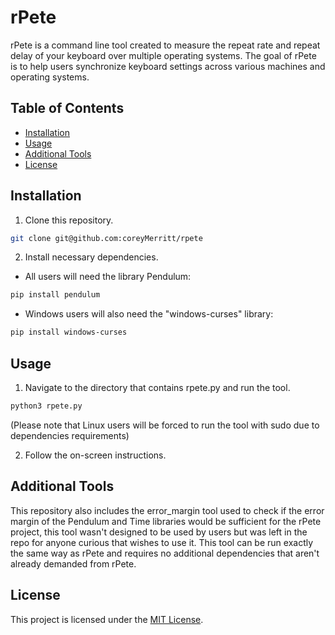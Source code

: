 # rPete

rPete is a command line tool created to measure the repeat rate and repeat delay of your keyboard over multiple operating systems. The goal of rPete is to help users synchronize keyboard settings across various machines and operating systems.

## Table of Contents

- [Installation](#installation)
- [Usage](#usage)
- [Additional Tools](#additional-tools)
- [License](#license)

## Installation

1. Clone this repository.
```bash
git clone git@github.com:coreyMerritt/rpete
```
2. Install necessary dependencies.
  - All users will need the library Pendulum:
  ```bash
  pip install pendulum
  ```

  - Windows users will also need the "windows-curses" library:
  ```powershell  
  pip install windows-curses
  ```

## Usage

1. Navigate to the directory that contains rpete.py and run the tool.
```bash
python3 rpete.py
```
(Please note that Linux users will be forced to run the tool with sudo due to dependencies requirements)

2. Follow the on-screen instructions.

## Additional Tools

This repository also includes the error_margin tool used to check if the error margin of the Pendulum and Time libraries would be sufficient for the rPete project, this tool wasn't designed to be used by users but was left in the repo for anyone curious that wishes to use it. This tool can be run exactly the same way as rPete and requires no additional dependencies that aren't already demanded from rPete.

## License

This project is licensed under the [MIT License](LICENSE).
